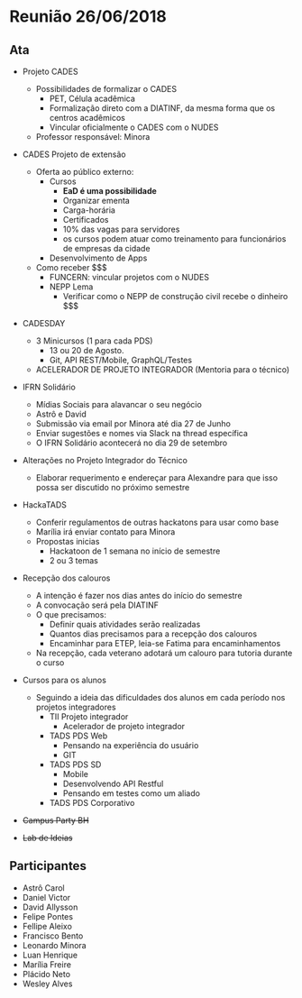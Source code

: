 # Reunião 26/06/2018

## Ata

* Projeto CADES
  * Possibilidades de formalizar o CADES
    * PET, Célula acadêmica
    * Formalização direto com a DIATINF, da mesma forma que os centros acadêmicos
    * Vincular oficialmente o CADES com o NUDES
  * Professor responsável: Minora

* CADES Projeto de extensão
  * Oferta ao público externo:
    * Cursos
      * **EaD é uma possibilidade**
      * Organizar ementa
      * Carga-horária
      * Certificados
      * 10% das vagas para servidores
      * os cursos podem atuar como treinamento para funcionários de empresas da cidade
    * Desenvolvimento de Apps
  * Como receber $$$
    * FUNCERN: vincular projetos com o NUDES
    * NEPP Lema
      * Verificar como o NEPP de construção civil recebe o dinheiro $$$

* CADESDAY
  * 3 Minicursos (1 para cada PDS)
    * 13 ou 20 de Agosto.
    * Git, API REST/Mobile, GraphQL/Testes
  * ACELERADOR DE PROJETO INTEGRADOR (Mentoria para o técnico)

* IFRN Solidário
  * Mídias Sociais para alavancar o seu negócio
  * Astrô e David
  * Submissão via email por Minora até dia 27 de Junho
  * Enviar sugestões e nomes via Slack na thread específica
  * O IFRN Solidário acontecerá no dia 29 de setembro

* Alterações no Projeto Integrador do Técnico
  * Elaborar requerimento e endereçar para Alexandre para que isso possa ser discutido no próximo semestre

* HackaTADS
  * Conferir regulamentos de outras hackatons para usar como base
  * Marília irá enviar contato para Minora
  * Propostas inicias
    * Hackatoon de 1 semana no início de semestre
    * 2 ou 3 temas

* Recepção dos calouros
  * A intenção é fazer nos dias antes do início do semestre
  * A convocação será pela DIATINF
  * O que precisamos:
    * Definir quais atividades serão realizadas
    * Quantos dias precisamos para a recepção dos calouros
    * Encaminhar para ETEP, leia-se Fatima para encaminhamentos
  * Na recepção, cada veterano adotará um calouro para tutoria durante o curso

* Cursos para os alunos
  * Seguindo a ideia das dificuldades dos alunos em cada período nos projetos integradores
    * TII Projeto integrador
      * Acelerador de projeto integrador
    * TADS PDS Web
      * Pensando na experiência do usuário
      * GIT
    * TADS PDS SD
      * Mobile
      * Desenvolvendo API Restful
      * Pensando em testes como um aliado
    * TADS PDS Corporativo


* ~~Campus Party BH~~

* ~~Lab de Ideias~~

## Participantes

- Astrô Carol
- Daniel Victor
- David Allysson
- Felipe Pontes
- Fellipe Aleixo
- Francisco Bento
- Leonardo Minora
- Luan Henrique
- Marília Freire
- Plácido Neto
- Wesley Alves

